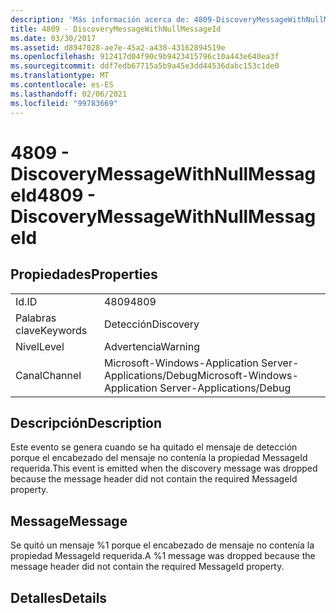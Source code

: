 ```yaml
---
description: 'Más información acerca de: 4809-DiscoveryMessageWithNullMessageId'
title: 4809 - DiscoveryMessageWithNullMessageId
ms.date: 03/30/2017
ms.assetid: d8947028-ae7e-45a2-a438-43162894519e
ms.openlocfilehash: 912417d04f90c9b9423415796c10a443e640ea3f
ms.sourcegitcommit: ddf7edb67715a5b9a45e3dd44536dabc153c1de0
ms.translationtype: MT
ms.contentlocale: es-ES
ms.lasthandoff: 02/06/2021
ms.locfileid: "99783669"
---
```

# <a name="4809---discoverymessagewithnullmessageid"></a><span data-ttu-id="ffbf2-103">4809 - DiscoveryMessageWithNullMessageId</span><span class="sxs-lookup"><span data-stu-id="ffbf2-103">4809 - DiscoveryMessageWithNullMessageId</span></span>

## <a name="properties"></a><span data-ttu-id="ffbf2-104">Propiedades</span><span class="sxs-lookup"><span data-stu-id="ffbf2-104">Properties</span></span>  
  
|||  
|-|-|  
|<span data-ttu-id="ffbf2-105">Id.</span><span class="sxs-lookup"><span data-stu-id="ffbf2-105">ID</span></span>|<span data-ttu-id="ffbf2-106">4809</span><span class="sxs-lookup"><span data-stu-id="ffbf2-106">4809</span></span>|  
|<span data-ttu-id="ffbf2-107">Palabras clave</span><span class="sxs-lookup"><span data-stu-id="ffbf2-107">Keywords</span></span>|<span data-ttu-id="ffbf2-108">Detección</span><span class="sxs-lookup"><span data-stu-id="ffbf2-108">Discovery</span></span>|  
|<span data-ttu-id="ffbf2-109">Nivel</span><span class="sxs-lookup"><span data-stu-id="ffbf2-109">Level</span></span>|<span data-ttu-id="ffbf2-110">Advertencia</span><span class="sxs-lookup"><span data-stu-id="ffbf2-110">Warning</span></span>|  
|<span data-ttu-id="ffbf2-111">Canal</span><span class="sxs-lookup"><span data-stu-id="ffbf2-111">Channel</span></span>|<span data-ttu-id="ffbf2-112">Microsoft-Windows-Application Server-Applications/Debug</span><span class="sxs-lookup"><span data-stu-id="ffbf2-112">Microsoft-Windows-Application Server-Applications/Debug</span></span>|  
  
## <a name="description"></a><span data-ttu-id="ffbf2-113">Descripción</span><span class="sxs-lookup"><span data-stu-id="ffbf2-113">Description</span></span>  

 <span data-ttu-id="ffbf2-114">Este evento se genera cuando se ha quitado el mensaje de detección porque el encabezado del mensaje no contenía la propiedad MessageId requerida.</span><span class="sxs-lookup"><span data-stu-id="ffbf2-114">This event is emitted when the discovery message was dropped because the message header did not contain the required MessageId property.</span></span>  
  
## <a name="message"></a><span data-ttu-id="ffbf2-115">Message</span><span class="sxs-lookup"><span data-stu-id="ffbf2-115">Message</span></span>  

 <span data-ttu-id="ffbf2-116">Se quitó un mensaje %1 porque el encabezado de mensaje no contenía la propiedad MessageId requerida.</span><span class="sxs-lookup"><span data-stu-id="ffbf2-116">A %1 message was dropped because the message header did not contain the required MessageId property.</span></span>  
  
## <a name="details"></a><span data-ttu-id="ffbf2-117">Detalles</span><span class="sxs-lookup"><span data-stu-id="ffbf2-117">Details</span></span>

